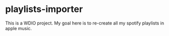 # playlists-importer
This is a WDIO project. My goal here is to re-create all my spotify playlists in apple music.
